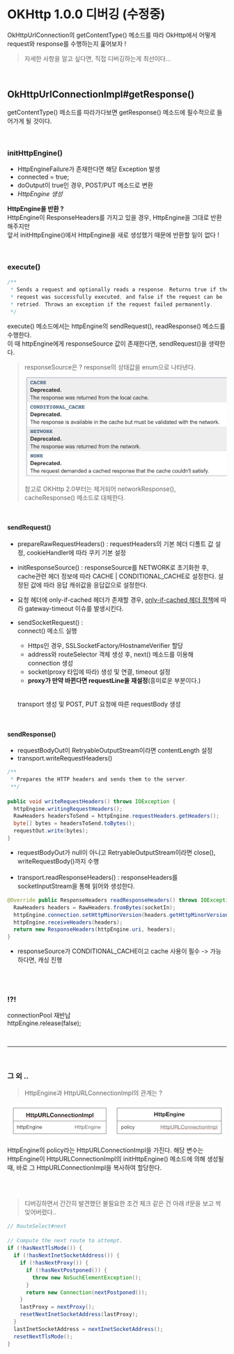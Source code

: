 
# OKHttp 1.0.0 디버깅 (수정중)
OkHttpUrlConnection의 getContentType() 메소드를 따라 OkHttp에서 어떻게 request와 response를 수행하는지 훑어보자 ! 
> 자세한 사항을 알고 싶다면, 직접 디버깅하는게 최선이다...

</br>

## OkHttpUrlConnectionImpl#getResponse()
getContentType() 메소드를 따라가다보면 getResponse() 메소드에 필수적으로 들어가게 될 것이다. 

</br>

### initHttpEngine()
  - HttpEngineFailure가 존재한다면 해당 Exception 발생
  - connected = true;
  - doOutput이 true인 경우, POST/PUT 메소드로 변환
  - *HttpEngine 생성*
  

**HttpEngine을 반환 ?** </br>
HttpEngine이 ResponseHeaders를 가지고 있을 경우, HttpEngine을 그대로 반환해주지만 </br>
앞서 initHttpEngine()에서 HttpEngine을 새로 생성했기 때문에 반환할 일이 없다 !

</br>

### execute()
``` java
/**
 * Sends a request and optionally reads a response. Returns true if the
 * request was successfully executed, and false if the request can be
 * retried. Throws an exception if the request failed permanently.
 */
```
execute() 메소드에서는 httpEngine의 sendRequest(), readResponse() 메소드를 수행한다. </br>
이 때 httpEngine에게 responseSource 값이 존재한다면, sendRequest()을 생략한다. 

> responseSource은 ?
> response의 상태값을 enum으로 나타낸다. 
> 
> ![](./image/responseSource.png)
>
> 참고로 OKHttp 2.0부터는 제거되어 networkResponse(), cacheResponse() 메소드로 대체한다.


</br>

#### sendRequest()
- prepareRawRequestHeaders() : 
  requestHeaders의 기본 헤더 디폴트 값 설정, cookieHandler에 따라 쿠키 기본 설정
- initResponseSource() : 
  responseSource를 NETWORK로 초기화한 후, </br>
  cache관련 헤더 정보에 따라 CACHE | CONDITIONAL_CACHE로 설정한다.
  설정된 값에 따라 응답 캐쉬값을 응답값으로 설정한다. 
- 요청 헤더에 only-if-cached 헤더가 존재할 경우, [only-if-cached 헤더 정책](http://www.w3.org/Protocols/rfc2616/rfc2616-sec14.html#sec14.9.4)에 따라 
  gateway-timeout 이슈를 발생시킨다. 
 
- sendSocketRequest() : </br>
  connect() 메소드 실행 
    - Https인 경우, SSLSocketFactory/HostnameVerifier 할당
    - address와 routeSelector 객체 생성 후, next() 메소드를 이용해 connection 생성
    - socket(proxy 타입에 따라) 생성 및 연결, timeout 설정
    - **proxy가 만약 바뀐다면 requestLine을 재설정**(흥미로운 부분이다.) 
    </br>
    </br>
  transport 생성 및 POST, PUT 요청에 따른 requestBody 생성
  

</br>

#### sendResponse()
- requestBodyOut이 RetryableOutputStream이라면 contentLength 설정
- transport.writeRequestHeaders()
>
``` java
/**
 * Prepares the HTTP headers and sends them to the server.
 **/

public void writeRequestHeaders() throws IOException {
  httpEngine.writingRequestHeaders();
  RawHeaders headersToSend = httpEngine.requestHeaders.getHeaders();
  byte[] bytes = headersToSend.toBytes();
  requestOut.write(bytes);
}
```
- requestBodyOut가 null이 아니고 RetryableOutputStream이라면 close(), writeRequestBody()까지 수행  </br> </br>
- transport.readResponseHeaders() : responseHeaders를 socketInputStream을 통해 읽어와 생성한다.
``` java
@Override public ResponseHeaders readResponseHeaders() throws IOException {
  RawHeaders headers = RawHeaders.fromBytes(socketIn);
  httpEngine.connection.setHttpMinorVersion(headers.getHttpMinorVersion());
  httpEngine.receiveHeaders(headers);
  return new ResponseHeaders(httpEngine.uri, headers);
}
```
- responseSource가 CONDITIONAL_CACHE이고 cache 사용이 필수 -> 가능하다면, 캐싱 진행

</br></br>

### !?!
connectionPool 재반납 </br>
httpEngine.release(false);

</br>

---

</br>

### 그 외 .. 

> HttpEngine과 HttpURLConnectionImpl의 관계는 ? </br>
>
![](./image/httpEngineAndUrlConnectionImpl.png)

HttpEngine의 policy라는 HttpURLConnectionImpl을 가진다.
해당 변수는 HttpEngine이 HttpURLConnectionImpl의 initHttpEngine() 메소드에 의해 생성될 때, 바로 그 HttpURLConnectionImpl을 복사하여 할당한다.

 
</br></br>

> 디버깅하면서 간간히 발견했던 불필요한 조건 체크 같은 건 아래 if문을 보고 싹 잊어버렸다..
``` java
// RouteSelect#next

// Compute the next route to attempt.
if (!hasNextTlsMode()) {
  if (!hasNextInetSocketAddress()) {
    if (!hasNextProxy()) {
      if (!hasNextPostponed()) {
        throw new NoSuchElementException();
      }
      return new Connection(nextPostponed());
    }
    lastProxy = nextProxy();
    resetNextInetSocketAddress(lastProxy);
  }
  lastInetSocketAddress = nextInetSocketAddress();
  resetNextTlsMode();
}
``` 
